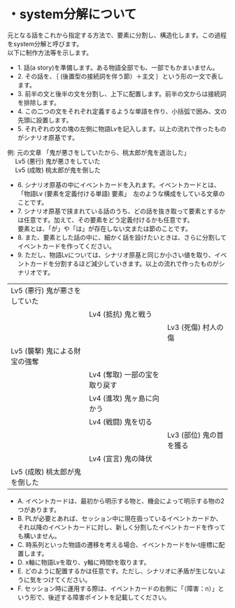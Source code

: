 # ・system分解について		

元となる話をこれから指定する方法で、要素に分割し、構造化します。この過程をsystem分解と呼びます。		
以下に制作方法等を示します。		

* 1\. 話(a story)を準備します。ある物語全部でも、一部でもかまいません。		
* 2\. その話を、｛ (後置型の接続詞を伴う節）＋主文 ｝という形の一文で表します。		
* 3\. 前半の文と後半の文を分割し、上下に配置します。前半の文からは接続詞を排除します。		
* 4\. この二つの文をそれぞれ定義するような単語を作り、小括弧で囲み、文の先頭に設置します。		
* 5\. それぞれの文の塊の左側に物語Lvを記入します。以上の流れで作ったものがシナリオ原基です。		

例: 元の文章 「鬼が悪さをしていたから、桃太郎が鬼を退治した」		
　  Lv5 (悪行) 鬼が悪さをしていた		
　  Lv5 (成敗) 桃太郎が鬼を倒した		

* 6\. シナリオ原基の中にイベントカードを入れます。イベントカードとは、「物語Lv (要素を定義付ける単語) 要素」　左のような構成をしている文章のことです。		
* 7\. シナリオ原基で挟まれている話のうち、どの話を抜き取って要素とするかは任意です。加えて、その要素をどう定義付けるかも任意です。		
   要素とは、「が」や「は」が存在しない文または節のことです。		
* 8\. また、要素とした話の中に、細かく話を設けたいときは、さらに分割してイベントカードを作ってください。		
* 9\. ただし、物語Lvについては、シナリオ原基と同じか小さい値を取り、イベントカードを分割するほど減少していきます。以上の流れで作ったものがシナリオです。		

| | | |
| :------------- | :------------- | :------------- | 
| Lv5 (悪行) 鬼が悪さをしていた|　|　|
| | Lv4 (抵抗)  鬼と戦う |　|
| | | Lv3 (死傷) 村人の傷|
| Lv5 (襲撃) 鬼による財宝の強奪|　|　|
| | Lv4 (奪取) 一部の宝を取り戻す|　|
| | Lv4 (進攻) 鬼ヶ島に向かう|　|
| | Lv4 (戦闘) 鬼を切る|　|
| | | Lv3 (部位) 鬼の首を獲る|
| | Lv4 (宣言) 鬼の降伏 | |
| Lv5 (成敗) 桃太郎が鬼を倒した | | |		

* A. イベントカードは、最初から明示する物と、機会によって明示する物の2つがあります。		
* B. PLが必要とあれば、セッション中に現在扱っているイベントカードか、それ以降のイベントカードに対し、新しく分割したイベントカードを作っても構いません。		
* C. 時系列といった物語の遷移を考える場合、イベントカードをlv-t座標に配置します。		
* D. x軸に物語Lvを取り、y軸に時間tを取ります。		
* E. どのように配置するかは任意です。ただし、シナリオに矛盾が生じないように気をつけてください。		
* F. セッション時に運用する際は、イベントカードの右側に「（障害：n）」という形で、後述する障害ポイントを記載してください。
